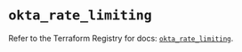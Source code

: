 # `okta_rate_limiting`

Refer to the Terraform Registry for docs: [`okta_rate_limiting`](https://registry.terraform.io/providers/okta/okta/4.19.0/docs/resources/rate_limiting).
